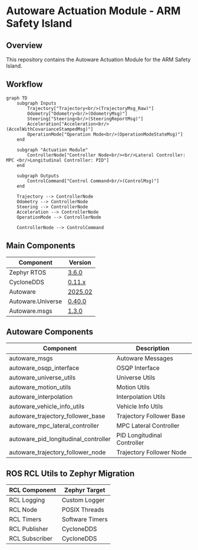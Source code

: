 <!--
# Copyright (c) 2024-2025, Arm Limited.
#
# SPDX-License-Identifier: Apache-2.0
-->

# Autoware Actuation Module - ARM Safety Island

## Overview

This repository contains the Autoware Actuation Module for the ARM Safety Island.

## Workflow

```mermaid
graph TD
    subgraph Inputs
        Trajectory["Trajectory<br/>(TrajectoryMsg_Raw)"]
        Odometry["Odometry<br/>(OdometryMsg)"]
        Steering["Steering<br/>(SteeringReportMsg)"]
        Acceleration["Acceleration<br/>(AccelWithCovarianceStampedMsg)"]
        OperationMode["Operation Mode<br/>(OperationModeStateMsg)"]
    end

    subgraph "Actuation Module"
        ControllerNode["Controller Node<br/><br/>Lateral Controller: MPC <br/>Longitudinal Controller: PID"]
    end
    
    subgraph Outputs
        ControlCommand["Control Command<br/>(ControlMsg)"]
    end

    Trajectory --> ControllerNode
    Odometry --> ControllerNode
    Steering --> ControllerNode
    Acceleration --> ControllerNode
    OperationMode --> ControllerNode
    
    ControllerNode --> ControlCommand
```

## Main Components

| Component | Version |
|--------------|---------------|
| Zephyr RTOS  | [3.6.0](https://github.com/zephyrproject-rtos/zephyr/commit/6aeb7a2b96c2b212a34f00c0ad3862ac19e826e8) |
| CycloneDDS  | [0.11.x](https://github.com/eclipse-cyclonedds/cyclonedds/commit/7c253ad3c4461b10dc4cac36a257b097802cd043) |
| Autoware    | [2025.02](https://github.com/autowarefoundation/autoware/tree/2025.02) |
| Autoware.Universe | [0.40.0](https://github.com/autowarefoundation/autoware.universe/tree/0.40.0) |
| Autoware.msgs | [1.3.0](https://github.com/autowarefoundation/autoware_msgs/tree/1.3.0) |

## Autoware Components

| Component | Description |
|-----------|---------|
| autoware_msgs | Autoware Messages |
| autoware_osqp_interface | OSQP Interface |
| autoware_universe_utils | Universe Utils |
| autoware_motion_utils | Motion Utils |
| autoware_interpolation | Interpolation Utils |
| autoware_vehicle_info_utils | Vehicle Info Utils |
| autoware_trajectory_follower_base | Trajectory Follower Base |
| autoware_mpc_lateral_controller | MPC Lateral Controller |
| autoware_pid_longitudinal_controller | PID Longitudinal Controller |
| autoware_trajectory_follower_node | Trajectory Follower Node |

## ROS RCL Utils to Zephyr Migration

| RCL Component | Zephyr Target |
|--------------|---------------|
| RCL Logging  | Custom Logger |
| RCL Node     | POSIX Threads |
| RCL Timers   | Software Timers |
| RCL Publisher | CycloneDDS |
| RCL Subscriber | CycloneDDS |
